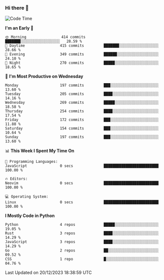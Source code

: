 ### Hi there 👋
<!--START_SECTION:waka-->
![Code Time](http://img.shields.io/badge/Code%20Time-206%20hrs%2030%20mins-blue)

**I'm an Early 🐤** 

```text
🌞 Morning                414 commits         ███████░░░░░░░░░░░░░░░░░░   28.59 % 
🌆 Daytime                415 commits         ███████░░░░░░░░░░░░░░░░░░   28.66 % 
🌃 Evening                349 commits         ██████░░░░░░░░░░░░░░░░░░░   24.10 % 
🌙 Night                  270 commits         █████░░░░░░░░░░░░░░░░░░░░   18.65 % 
```
📅 **I'm Most Productive on Wednesday** 

```text
Monday                   197 commits         ███░░░░░░░░░░░░░░░░░░░░░░   13.60 % 
Tuesday                  205 commits         ████░░░░░░░░░░░░░░░░░░░░░   14.16 % 
Wednesday                269 commits         █████░░░░░░░░░░░░░░░░░░░░   18.58 % 
Thursday                 254 commits         ████░░░░░░░░░░░░░░░░░░░░░   17.54 % 
Friday                   172 commits         ███░░░░░░░░░░░░░░░░░░░░░░   11.88 % 
Saturday                 154 commits         ███░░░░░░░░░░░░░░░░░░░░░░   10.64 % 
Sunday                   197 commits         ███░░░░░░░░░░░░░░░░░░░░░░   13.60 % 
```


📊 **This Week I Spent My Time On** 

```text
💬 Programming Languages: 
JavaScript               0 secs              █████████████████████████   100.00 % 

🔥 Editors: 
Neovim                   0 secs              █████████████████████████   100.00 % 

💻 Operating System: 
Linux                    0 secs              █████████████████████████   100.00 % 
```

**I Mostly Code in Python** 

```text
Python                   4 repos             █████░░░░░░░░░░░░░░░░░░░░   19.05 % 
Rust                     3 repos             ████░░░░░░░░░░░░░░░░░░░░░   14.29 % 
JavaScript               3 repos             ████░░░░░░░░░░░░░░░░░░░░░   14.29 % 
Go                       2 repos             ██░░░░░░░░░░░░░░░░░░░░░░░   09.52 % 
CSS                      1 repo              █░░░░░░░░░░░░░░░░░░░░░░░░   04.76 % 
```




 Last Updated on 20/12/2023 18:38:59 UTC
<!--END_SECTION:waka-->

<!--
**YoganshSharma/YoganshSharma** is a ✨ _special_ ✨ repository because its `README.md` (this file) appears on your GitHub profile.

Here are some ideas to get you started:

- 🔭 I’m currently working on ...
- 🌱 I’m currently learning ...
- 👯 I’m looking to collaborate on ...
- 🤔 I’m looking for help with ...
- 💬 Ask me about ...
- 📫 How to reach me: ...
- 😄 Pronouns: ...
- ⚡ Fun fact: ...
-->
